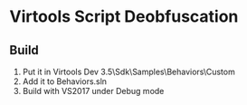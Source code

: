 # Virtools Script Deobfuscation

## Build

1. Put it in Virtools Dev 3.5\Sdk\Samples\Behaviors\Custom
2. Add it to Behaviors.sln
3. Build with VS2017 under Debug mode